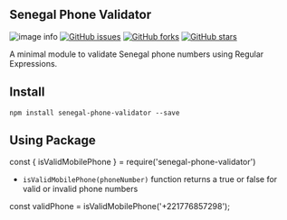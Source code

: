 ## Senegal Phone Validator

![image info](https://img.shields.io/badge/npm-v1.0.0-blue)
[![GitHub issues](https://img.shields.io/github/issues/okemamy/senegal-phone-validator)](https://github.com/okemamy/senegal-phone-validator/issues)
[![GitHub forks](https://img.shields.io/github/forks/okemamy/senegal-phone-validator)](https://github.com/okemamy/senegal-phone-validator/network)
[![GitHub stars](https://img.shields.io/github/stars/okemamy/senegal-phone-validator)](https://github.com/okemamy/senegal-phone-validator/stargazers)

A minimal module to validate Senegal phone numbers using Regular Expressions.

## Install
`npm install senegal-phone-validator --save`

## Using Package

const { isValidMobilePhone } = require('senegal-phone-validator')

- `isValidMobilePhone(phoneNumber)` function returns a true or false for valid or invalid phone numbers

const validPhone = isValidMobilePhone('+221776857298');